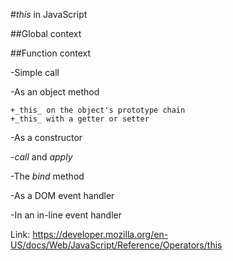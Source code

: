 #_this_ in JavaScript

##Global context

##Function context

 -Simple call

 -As an object method

  	+_this_ on the object's prototype chain
  	+_this_ with a getter or setter

 -As a constructor

 -_call_ and _apply_

 -The _bind_ method

 -As a DOM event handler

 -In an in-line event handler

Link: https://developer.mozilla.org/en-US/docs/Web/JavaScript/Reference/Operators/this